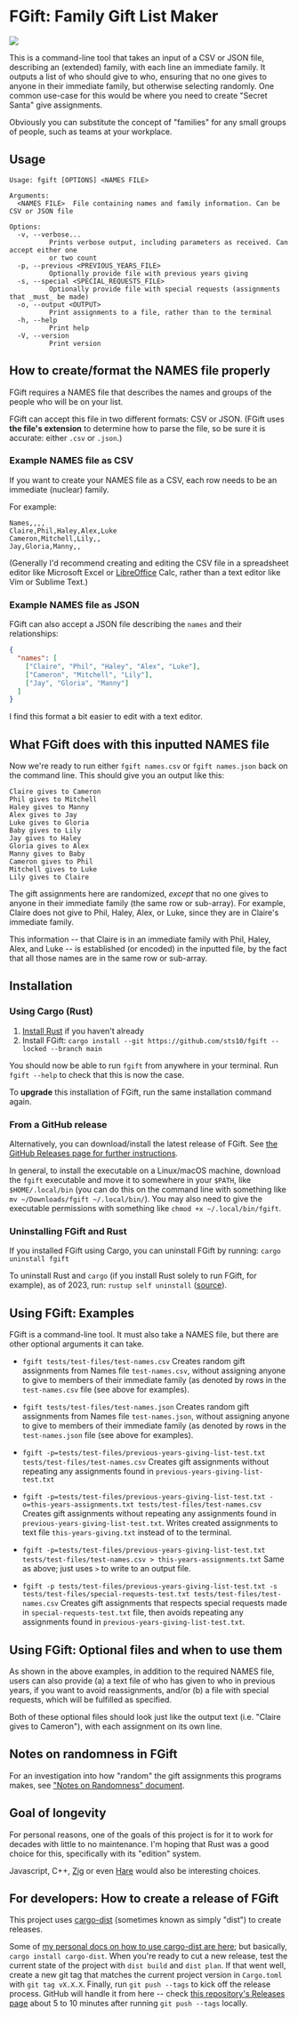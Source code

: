# FGift: Family Gift List Maker
[![](https://deps.rs/repo/github/sts10/fgift/status.svg)](https://deps.rs/repo/github/sts10/fgift)

This is a command-line tool that takes an input of a CSV or JSON file, describing an (extended) family, with each line an immediate family. It outputs a list of who should give to who, ensuring that no one gives to anyone in their immediate family, but otherwise selecting randomly. One common use-case for this would be where you need to create "Secret Santa" give assignments.

Obviously you can substitute the concept of "families" for any small groups of people, such as teams at your workplace.

## Usage

```text
Usage: fgift [OPTIONS] <NAMES FILE>

Arguments:
  <NAMES FILE>  File containing names and family information. Can be CSV or JSON file

Options:
  -v, --verbose...
          Prints verbose output, including parameters as received. Can accept either one 
          or two count
  -p, --previous <PREVIOUS_YEARS_FILE>
          Optionally provide file with previous years giving
  -s, --special <SPECIAL_REQUESTS_FILE>
          Optionally provide file with special requests (assignments that _must_ be made)
  -o, --output <OUTPUT>
          Print assignments to a file, rather than to the terminal
  -h, --help
          Print help
  -V, --version
          Print version
```

## How to create/format the NAMES file properly

FGift requires a NAMES file that describes the names and groups of the people who will be on your list.

FGift can accept this file in two different formats: CSV or JSON. (FGift uses **the file's extension** to determine how to parse the file, so be sure it is accurate: either `.csv` or `.json`.)

### Example NAMES file as CSV
If you want to create your NAMES file as a CSV, each row needs to be an immediate (nuclear) family.

For example:

```csv
Names,,,,
Claire,Phil,Haley,Alex,Luke
Cameron,Mitchell,Lily,,
Jay,Gloria,Manny,,
```

(Generally I'd recommend creating and editing the CSV file in a spreadsheet editor like Microsoft Excel or [LibreOffice](https://www.libreoffice.org/) Calc, rather than a text editor like Vim or Sublime Text.)

### Example NAMES file as JSON
FGift can also accept a JSON file describing the `names` and their relationships:

```json
{
  "names": [
    ["Claire", "Phil", "Haley", "Alex", "Luke"],
    ["Cameron", "Mitchell", "Lily"],
    ["Jay", "Gloria", "Manny"]
  ]
}
```

I find this format a bit easier to edit with a text editor.

## What FGift does with this inputted NAMES file
Now we're ready to run either `fgift names.csv` or `fgift names.json` back on the command line. This should give you an output like this:

```
Claire gives to Cameron
Phil gives to Mitchell
Haley gives to Manny
Alex gives to Jay
Luke gives to Gloria
Baby gives to Lily
Jay gives to Haley
Gloria gives to Alex
Manny gives to Baby
Cameron gives to Phil
Mitchell gives to Luke
Lily gives to Claire
```

The gift assignments here are randomized, _except_ that no one gives to anyone in their immediate family (the same row or sub-array). For example, Claire does not give to Phil, Haley, Alex, or Luke, since they are in Claire's immediate family. 

This information -- that Claire is in an immediate family with Phil, Haley, Alex, and Luke -- is established (or encoded) in the inputted file, by the fact that all those names are in the same row or sub-array. 

## Installation 

### Using Cargo (Rust)
1. [Install Rust](https://www.rust-lang.org/tools/install) if you haven't already
2. Install FGift: `cargo install --git https://github.com/sts10/fgift --locked --branch main`

You should now be able to run `fgift` from anywhere in your terminal. Run `fgift --help` to check that this is now the case.

To **upgrade** this installation of FGift, run the same installation command again.

### From a GitHub release
Alternatively, you can download/install the latest release of FGift. See [the GitHub Releases page for further instructions](https://github.com/sts10/fgift/releases).

In general, to install the executable on a Linux/macOS machine, download the `fgift` executable and move it to somewhere in your `$PATH`, like `$HOME/.local/bin` (you can do this on the command line with something like `mv ~/Downloads/fgift ~/.local/bin/`). You may also need to give the executable permissions with something like `chmod +x ~/.local/bin/fgift`.

### Uninstalling FGift and Rust

If you installed FGift using Cargo, you can uninstall FGift by running: `cargo uninstall fgift`

To uninstall Rust and `cargo` (if you install Rust solely to run FGift, for example), as of 2023, run: `rustup self uninstall` ([source](https://www.rust-lang.org/tools/install)).

## Using FGift: Examples

FGift is a command-line tool. It must also take a NAMES file, but there are other optional arguments it can take.

- `fgift tests/test-files/test-names.csv` Creates random gift assignments from Names file `test-names.csv`, without assigning anyone to give to members of their immediate family (as denoted by rows in the `test-names.csv` file (see above for examples).

- `fgift tests/test-files/test-names.json` Creates random gift assignments from Names file `test-names.json`, without assigning anyone to give to members of their immediate family (as denoted by rows in the `test-names.json` file (see above for examples).

- `fgift -p=tests/test-files/previous-years-giving-list-test.txt tests/test-files/test-names.csv` Creates gift assignments without repeating any assignments found in `previous-years-giving-list-test.txt`

- `fgift -p=tests/test-files/previous-years-giving-list-test.txt -o=this-years-assignments.txt tests/test-files/test-names.csv` Creates gift assignments without repeating any assignments found in `previous-years-giving-list-test.txt`. Writes created assignments to text file `this-years-giving.txt` instead of to the terminal.

- `fgift -p=tests/test-files/previous-years-giving-list-test.txt tests/test-files/test-names.csv > this-years-assignments.txt` Same as above; just uses `>` to write to an output file.

- `fgift -p tests/test-files/previous-years-giving-list-test.txt -s tests/test-files/special-requests-test.txt tests/test-files/test-names.csv` Creates gift assignments that respects special requests made in `special-requests-test.txt` file, then avoids repeating any assignments found in `previous-years-giving-list-test.txt`.

## Using FGift: Optional files and when to use them
As shown in the above examples, in addition to the required NAMES file, users can also provide (a) a text file of who has given to who in previous years, if you want to avoid reassignments, and/or (b) a file with special requests, which will be fulfilled as specified. 

Both of these optional files should look just like the output text (i.e. "Claire gives to Cameron"), with each assignment on its own line.

## Notes on randomness in FGift
For an investigation into how "random" the gift assignments this programs makes, see ["Notes on Randomness" document](./notes-on-randomness.markdown).

## Goal of longevity
For personal reasons, one of the goals of this project is for it to work for decades with little to no maintenance. I'm hoping that Rust was a good choice for this, specifically with its "edition" system.

Javascript, C++, [Zig](https://ziglang.org/) or even [Hare](https://harelang.org/) would also be interesting choices.

## For developers: How to create a release of FGift
This project uses [cargo-dist](https://opensource.axo.dev/cargo-dist/) (sometimes known as simply "dist") to create releases. 

Some of [my personal docs on how to use cargo-dist are here](https://sts10.github.io/docs/cargo-dist-tips.html); but basically, `cargo install cargo-dist`. When you're ready to cut a new release, test the current state of the project with `dist build` and `dist plan`. If that went well, create a new git tag that matches the current project version in `Cargo.toml` with `git tag vX.X.X`. Finally, run `git push --tags` to kick off the release process. GitHub will handle it from here -- check [this repository's Releases page](https://github.com/sts10/fgift/releases) about 5 to 10 minutes after running `git push --tags` locally.
